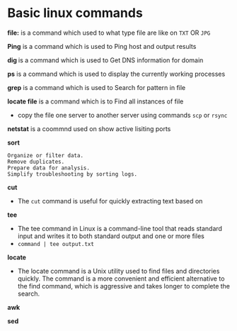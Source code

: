# Basic linux commands 

**file:** is a command which used to what type file are like on `TXT` OR `JPG`

**Ping** is a command which is used to Ping host and output results

**dig <domain>** is a command which is used to Get DNS information for domain

**ps** is a command which is used to display the currently working processes

**grep** is a command which is used to Search for pattern in file

**locate file** is a command which is to Find all instances of file

* copy the file one server to another server using commands `scp` or `rsync`


**netstat** is a coommnd used on show active lisiting ports 

**sort**

    Organize or filter data.
    Remove duplicates.
    Prepare data for analysis.
    Simplify troubleshooting by sorting logs.
**cut**
* The `cut` command is useful for quickly extracting text based on


**tee**

* The tee command in Linux is a command-line tool that reads standard input and writes it to both standard output and one or more files
* `command | tee output.txt`

**locate**

* The locate command is a Unix utility used to find files and directories quickly. The command is a more convenient and efficient alternative to the find command, which is aggressive and takes longer to complete the search.

**awk**

**sed**